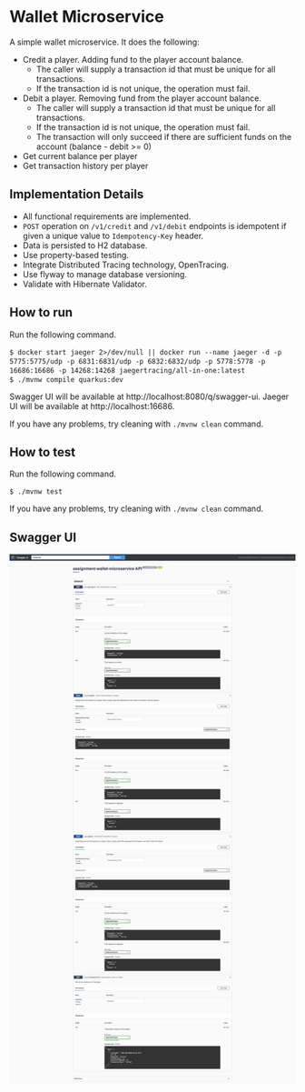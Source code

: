 # Wallet Microservice

A simple wallet microservice. It does the following:
- Credit a player. Adding fund to the player account balance. 
    - The caller will supply a transaction id that must be unique for all transactions. 
    - If the transaction id is not unique, the operation must fail. 
- Debit a player. Removing fund from the player account balance.
    - The caller will supply a transaction id that must be unique for all transactions.
    - If the transaction id is not unique, the operation must fail.
    - The transaction will only succeed if there are sufficient funds on the account (balance - debit >= 0)
- Get current balance per player
- Get transaction history per player

## Implementation Details

- All functional requirements are implemented.
- `POST` operation on `/v1/credit` and `/v1/debit` endpoints is idempotent if given a unique value to `Idempotency-Key` header.
- Data is persisted to H2 database.
- Use property-based testing.
- Integrate Distributed Tracing technology, OpenTracing.
- Use flyway to manage database versioning.
- Validate with Hibernate Validator.

## How to run

Run the following command.

```shell
$ docker start jaeger 2>/dev/null || docker run --name jaeger -d -p 5775:5775/udp -p 6831:6831/udp -p 6832:6832/udp -p 5778:5778 -p 16686:16686 -p 14268:14268 jaegertracing/all-in-one:latest
$ ./mvnw compile quarkus:dev
```

Swagger UI will be available at http://localhost:8080/q/swagger-ui.
Jaeger UI will be available at http://localhost:16686.

If you have any problems, try cleaning with `./mvnw clean` command.

## How to test

Run the following command.

```shell
$ ./mvnw test
```

If you have any problems, try cleaning with `./mvnw clean` command.

## Swagger UI

![Screenshot Swagger UI](docs/screenshot-swagger-ui.png)
